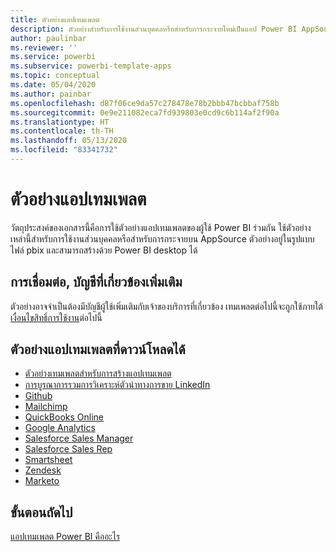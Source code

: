 ```yaml
---
title: ตัวอย่างแอปเทมเพลต
description: ตัวอย่างสำหรับการใช้งานส่วนบุคคลหรือสำหรับการกระจายใหม่เป็นแอป Power BI AppSource
author: paulinbar
ms.reviewer: ''
ms.service: powerbi
ms.subservice: powerbi-template-apps
ms.topic: conceptual
ms.date: 05/04/2020
ms.author: painbar
ms.openlocfilehash: d87f06ce9da57c278478e78b2bbb47bcbbaf758b
ms.sourcegitcommit: 0e9e211082eca7fd939803e0cd9c6b114af2f90a
ms.translationtype: HT
ms.contentlocale: th-TH
ms.lasthandoff: 05/13/2020
ms.locfileid: "83341732"
---
```

# <a name="template-apps-samples"></a>ตัวอย่างแอปเทมเพลต

วัตถุประสงค์ของเอกสารนี้คือการใช้ตัวอย่างแอปเทมเพลตของผู้ใช้ Power BI ร่วมกัน ใช้ตัวอย่างเหล่านี้สำหรับการใช้งานส่วนบุคคลหรือสำหรับการกระจายบน AppSource ตัวอย่างอยู่ในรูปแบบไฟล์ pbix และสามารถสร้างด้วย Power BI desktop ได้

## <a name="connection-additional-related-accounts"></a>การเชื่อมต่อ, บัญชีที่เกี่ยวข้องเพิ่มเติม

ตัวอย่างอาจจำเป็นต้องมีบัญชีผู้ใช้เพิ่มเติมกับเจ้าของบริการที่เกี่ยวข้อง  เทมเพลตต่อไปนี้จะถูกใช้ภายใต้[เงื่อนไขสิทธิ์การใช้งาน](https://templateapps.blob.core.windows.net/sampletemplateapps/Sample-Templates-for-app-on-appsource.pdf)ต่อไปนี้

## <a name="downloadable-template-apps-samples"></a>ตัวอย่างแอปเทมเพลตที่ดาวน์โหลดได้

* [ตัวอย่างเทมเพลตสำหรับการสร้างแอปเทมเพลต](https://templateapps.blob.core.windows.net/sampletemplateapps/TemplateforTemplateApps.zip)
* [การบูรณาการรวมการวิเคราะห์ตัวนำทางการขาย LinkedIn](https://templateapps.blob.core.windows.net/sampletemplateapps/SalesNavigatorTemplate.pbix)
* [Github](https://templateapps.blob.core.windows.net/sampletemplateapps/GitHub.pbix)
* [Mailchimp](https://templateapps.blob.core.windows.net/sampletemplateapps/MailChimp.pbix)
* [QuickBooks Online](https://templateapps.blob.core.windows.net/sampletemplateapps/QuickBooksOnline.pbix)
* [Google Analytics](https://templateapps.blob.core.windows.net/sampletemplateapps/GoogleAnalytics.pbix)
* [Salesforce Sales Manager](https://templateapps.blob.core.windows.net/sampletemplateapps/SalesforceSalesManager.pbix)
* [Salesforce Sales Rep](https://templateapps.blob.core.windows.net/sampletemplateapps/SalesforceSalesRep.pbix)
* [Smartsheet](https://templateapps.blob.core.windows.net/sampletemplateapps/Smartsheet.pbix)
* [Zendesk](https://templateapps.blob.core.windows.net/sampletemplateapps/Zendesk.pbix)
* [Marketo](https://templateapps.blob.core.windows.net/sampletemplateapps/Marketo.pbix)

## <a name="next-steps"></a>ขั้นตอนถัดไป

[แอปเทมเพลต Power BI คืออะไร](service-template-apps-overview.md)
